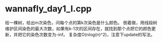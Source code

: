 # wannafly_day1_I.cpp

给一棵树，给出m次染色，问每个点的第k次染色是什么颜色。
倒着做，用线段树维护区间染色的最大次数，如果有k-1次的区间存在，就找到那个点把它的颜色更新，并把它的染色次数变为-inf。
复杂度O(nlog(n)^2)，注意下update的写法。